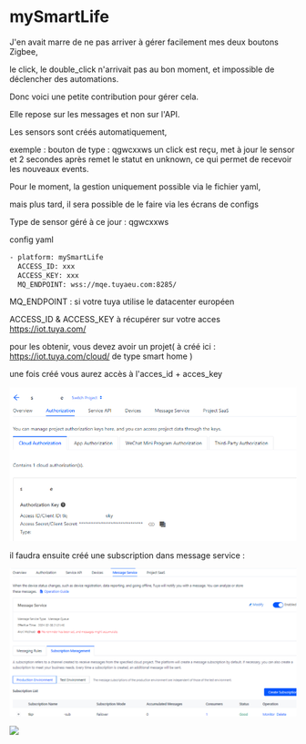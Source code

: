 # mySmartLife

J'en avait marre de ne pas arriver à gérer facilement mes deux boutons Zigbee, 

le click, le double_click n'arrivait pas au bon moment, et impossible de déclencher des automations.

Donc voici une petite contribution pour gérer cela.

Elle repose sur les messages et non sur l'API.

Les sensors sont créés automatiquement, 

exemple : bouton de type : qgwcxxws un click est reçu, met à jour le sensor et 2 secondes après remet le statut en unknown, ce qui permet de recevoir les nouveaux events.

Pour le moment, la gestion uniquement possible via le fichier yaml, 

mais plus tard, il sera possible de le faire via les écrans de configs

Type de sensor géré à ce jour : qgwcxxws

config yaml
```
- platform: mySmartLife
  ACCESS_ID: xxx
  ACCESS_KEY: xxx
  MQ_ENDPOINT: wss://mqe.tuyaeu.com:8285/
```
MQ_ENDPOINT : si votre tuya utilise le datacenter européen

ACCESS_ID & ACCESS_KEY à récupérer sur votre acces https://iot.tuya.com/

pour les obtenir, vous devez avoir un projet( à créé ici : https://iot.tuya.com/cloud/ de type smart home )

une fois créé vous aurez accès à l'acces_id + acces_key 

![img.png](img.png)

il faudra ensuite créé une subscription dans message service : 

![img_1.png](img_1.png)


![](img/token.png)